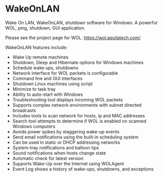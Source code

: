 # WakeOnLAN
Wake On LAN, WakeOnLAN, shutdown software for Windows. A powerful WOL, ping, shutdown, GUI application.

Please see the project page for WOL.
https://wol.aquilatech.com/

WakeOnLAN features include:
* Wake Up remote machines
* Shutdown, Sleep and Hibernate options for Windows machines
* Schedule wake ups, shutdowns
* Network interface for WOL packets is configurable
* Command line and GUI interfaces
* Shutdown Linux machines using script
* Minimize to task tray
* Ability to auto-start with Windows
* Troubleshooting tool displays incoming WOL packets
* Supports complex network environments with subnet directed broadcasts
* Includes tools to scan network for hosts, ip and MAC addresses
* Search tool attempts to determine if WOL is enabled on scanned Windows computers
* Avoids power spikes by staggering wake-up events
* Send email notifications using the built-in scheduling system
* Can be used in static or DHCP addressing networks
* System-tray notifications and balloon tips
* Sound notifications when hosts change state
* Automatic check for latest version
* Supports Wake-Up over the Internet using WOLAgent
* Event Log shows a history of wake-ups, shutdowns, and exceptions
